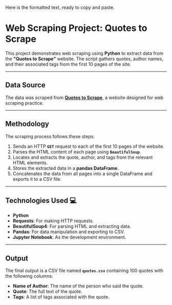 Here is the formatted text, ready to copy and paste.

# Web Scraping Project: Quotes to Scrape
This project demonstrates web scraping using **Python** to extract data from the **"Quotes to Scrape"** website. The script gathers quotes, author names, and their associated tags from the first 10 pages of the site.

---
## Data Source
The data was scraped from **[Quotes to Scrape](http://quotes.toscrape.com/)**, a website designed for web scraping practice.

---
## Methodology
The scraping process follows these steps:
1.  Sends an HTTP **`GET`** request to each of the first 10 pages of the website.
2.  Parses the HTML content of each page using **`BeautifulSoup`**.
3.  Locates and extracts the quote, author, and tags from the relevant HTML elements.
4.  Stores the extracted data in a **pandas DataFrame**.
5.  Concatenates the data from all pages into a single DataFrame and exports it to a CSV file.

---
## Technologies Used 💻
* **Python**
* **Requests**: For making HTTP requests.
* **BeautifulSoup4**: For parsing HTML and extracting data.
* **Pandas**: For data manipulation and exporting to CSV.
* **Jupyter Notebook**: As the development environment.

---
## Output
The final output is a CSV file named **`quotes.csv`** containing 100 quotes with the following columns:
* **Name of Author**: The name of the person who said the quote.
* **Quote**: The full text of the quote.
* **Tags**: A list of tags associated with the quote.
